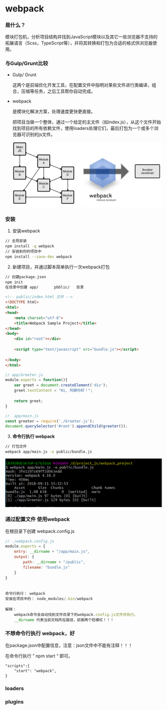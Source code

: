 # webpack

### 是什么？

模块打包机，分析项目结构并找到JavaScript模块以及其它一些浏览器不支持的拓展语言（Scss，TypeScript等），并将其转换和打包为合适的格式供浏览器使用。

### 与Gulp/Grunt比较

- Gulp/ Grunt

  这两个是前端优化开发工具，在配置文件中指明对某些文件进行类编译，组合，压缩等任务，之后工具帮你自动完成。

- webpack

  是模块化解决方案，处理速度更快更直接。

  把项目当做一个整体，通过一个给定的主文件（如index.js），从这个文件开始找到项目的所有依赖文件，使用loaders处理它们，最后打包为一个或多个浏览器可识别的js文件。

  ![webpack工作原理](./assets/webpack工作原理.png)

### 安装

1. 安装webpack

```bash
// 全局安装
npm install -g webpack
// 安装到你的项目中
npm install --save-dev webpack
```

2. 新建项目，并通过脚本简单执行一次webpack打包

```bash
// 创建package.json 
npm init
在目录中创建 app/       pbblic/   目录
```

```html
<!-- public/index.html 文件 -->
<!DOCTYPE html>
<html>
<head>
	<meta charset="utf-8">
	<title>Webpack Sample Project</title>
</head>
<body>
	<div id="root"></div>

	<script type="text/javascript" src="bundle.js"></script>

</body>
</html>
```

```javascript
// app/Greeter.js
module.exports = function(){
	var greet = document.createElement('div');
	greet.textContent = "Hi, 阿肆你好！";

	return greet;
}
```

```javascript
//  app/main.js
const greeter = require('./Greeter.js');
document.querySelector('#root').appendChild(greeter());
```

3. **命令行执行 webpack**

```bash
// 打包文件
webpack app/main.js -o public/bundle.js
```

![webpack打包](./assets/webpack打包.PNG)



### 通过配置文件 使用webpack

在根目录下创建 webpack.config.js

```js
// ./webpack.config.js
module.exports = {
    entry: __dirname + "/app/main.js",
    output: {
        path: __dirname + "/public",
        filename: "bundle.js"
    }
}


命令行执行： webpack
安装在项目中的： node_modules/.bin/webpack

解释： 
	webpack命令会自动找到文件目录下的webpack.config.js文件并执行。
	__dirname 代表当前文档所在路径，前面两个短横杠！！！
```



### 不想命令行执行 webpack，好

在package.json中配置信息，注意：json文件中不能有注释！！！

在命令行执行 ” npm start “ 即可。

```jso
"scripts":{
    "start": "webpack",
}
```



### loaders

### plugins

